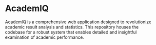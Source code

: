 # AcademIQ
AcademIQ is a comprehensive web application designed to revolutionize academic result analysis and statistics. This repository houses the codebase for a robust system that enables detailed and insightful examination of academic performance.
